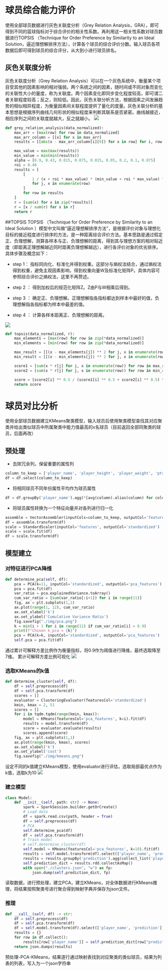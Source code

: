 # 球员综合能力评价
使用全部球员数据进行灰色关联度分析（Grey Relation Analysis，GRA），即可得到不同的篮球指标对于综合评价的相关性系数。再利用这一相关性系数对球员数据进行TOPSIS （Technique for Order Preference by Similarity to an Ideal Solution，逼近理想解排序方法），计算各个球员的综合评价分数。输入球员各项数据后即可得到球员的综合评分，从大到小进行球员排名。

## 灰色关联度分析
灰色关联度分析（Grey Relation Analysis）可以在一个灰色系统中，衡量某个项目受其他的因素影响的相对强弱。两个系统之间的因素，随时间或不同对象而变化的关联性大小的量度，称为关联度。两个因素变化即同步变化程度较高，即可谓二者关联程度较高；反之，则较低。因此，灰色关联分析方法，根据因素之间发展趋势的相似相异程度，为衡量因素间关联程度提供了量化的度量。灰色关联分析的基本思想是根据序列曲线几何形状的相似程度来判断其联系是否紧密。曲线越接近，相应序列之间的关联度就越大，反之就越小。
![](./img/GRA.png)

```python
def grey_relation_analysis(data_normalized):
    max_arr = [max(row) for row in data_normalized]
    max_arr_column = [[x] for x in max_arr]
    results = [[abs(x - max_arr_column[i][0]) for x in row] for i, row in enumerate(data_normalized)]

    max_value = max(max(results))
    min_value = min(min(results))
    alpha = [0.9, 0.43, 0.015, 0.075, 0.015, 0.05, 0.2, 0.1, 0.075]
    roi = 0.48
    results = [
        [
            1 / (x + roi * max_value) * (min_value + roi * max_value) * alpha[j]
            for j, x in enumerate(row)
        ]
        for row in results
    ]
    r = [sum(x) for x in zip(*results)]
    r = [x / sum(r) for x in r]
    return r
```
##TOPSIS 
TOPSIS （Technique for Order Preference by Similarity to an Ideal Solution ）模型中文叫做“逼近理想解排序方法”，是根据评价对象与理想化目标的接近程度进行排序的方法，是一种距离综合评价方法。基本思路是通过假定正、负理想解，测算各样本与正、负理想解的距离，得到其与理想方案的相对贴近度（即距离正理想解越近同时距离负理想解越远），进行各评价对象的优劣排序。具体步骤及概念如下：

- step 1： 指标同向化、标准化并得到权重。这部分与熵权法结合，通过熵权法得到权重，避免主观因素影响，得到权重向量W及标准化矩阵P。具体内容可参照综合评价之熵权法，这里不再赘述。

- step 2 ： 得到加权后的规范化矩阵Z。Z由P与W相乘后得到。

- step 3 ： 确定正、负理想解。正理想解指各指标都达到样本中最好的值，负理想解指各指标都为样本中最差的值。

- step 4 ： 计算各样本距离正、负理想解的距离。

![](./img/TOPSIS.png)
    
```python
def topsis(data_normalized, r):
    max_elements = [max(row) for row in zip(*data_normalized)]
    min_elements = [min(row) for row in zip(*data_normalized)]

    max_result = [[(x - max_elements[j]) ** 2 for j, x in enumerate(row)] for row in data_normalized]
    min_result = [[(x - min_elements[j]) ** 2 for j, x in enumerate(row)] for row in data_normalized]

    score1 = [sum(x * r[j] for j, x in enumerate(row)) for row in max_result]
    score2 = [sum(x * r[j] for j, x in enumerate(row)) for row in min_result]

    score = [score2[i] ** 0.5 / (score1[i] ** 0.5 + score2[i] ** 0.5) for 
    return score

```


# 球员对比分析
使用全部球员数据建立KMeans聚类模型，输入球员后使用聚类模型查找其对应聚类并给出类似球员中所属聚类中能力值最高的x名球员（目前返回全部同聚类的球员，后面再改）
## 预处理
- 去除冗余列，保留重要的属性列
```python
column_to_keep = ['player_name', 'player_height', 'player_weight', 'pts', 'reb', 'ast', 'net_rating', 'oreb_pct', 'dreb_pct', 'usg_pct', 'ts_pct', 'ast_pct']
df = df.select(column_to_keep)
```
- 将相同球员不同年份属性平均作为球员属性
```python
df = df.groupBy('player_name').agg(*[avg(column).alias(column) for column in column_to_keep])
```
- 将球员属性转换为一个特征向量并对各列进行归一化
```python
assemble = VectorAssembler(inputCols=column_to_keep, outputCol='features')
df = assemble.transform(df)
scale = StandardScaler(inputCol='features', outputCol='standardized')
scale = scale.fit(df)
df = scale.transform(df)
```
## 模型建立
### 对特征进行PCA降维
```python
def determine_pca(self, df):
    pca = PCA(k=11, inputCol='standardized', outputCol='pca_features')
    pca = pca.fit(df)
    var_ratio = pca.explainedVariance.toArray()
    cum_var_ratio = [sum(var_ratio[:i+1]) for i in range(11)]
    fig, ax = plt.subplots(1,1)
    ax.plot(range(1, 12), cum_var_ratio)
    ax.set_xlabel('k')
    ax.set_ylabel('Cumulative Variance Ratio')
    fig.savefig("./img/pca.png")
    k = min(i + 1 for i in range(11) if cum_var_ratio[i] > 0.9)
    print(f"Chosen k_pca = {k}")
    pca = PCA(k=k, inputCol='standardized', outputCol='pca_features')
    self.pca = pca.fit(df)
```
通过累计可解释方差比例作为衡量指标，将0.9作为阈值进行降维，最终选取降至7维。
累计可解释方差比例可视化
![](./img/pca.png)
### 选取KMeans的k值
```python
def determine_cluster(self, df):
    df = self.preprocess(df)
    df = self.pca.transform(df)
    scores = []
    evaluator = ClusteringEvaluator(featuresCol='standardized')
    kmin, kmax = 2, 51
    scores = []
    for i in tqdm.tqdm(range(kmin, kmax)):
        model = KMeans(featuresCol='pca_features', k=i).fit(df)
        results = model.transform(df)
        score = evaluator.evaluate(results)
        scores.append(score)
    fig, ax = plt.subplots(1,1)
    ax.plot(range(kmin, kmax), scores)
    ax.set_xlabel('k')
    ax.set_ylabel('cost')
    fig.savefig("./img/kmeans.png")
```
设定不同的k值建立KMeans模型，使用evaluator进行评估，选取局部最优点作为k值，选取k为10
![](./img/kmeans.png)
### 建立模型
```python
class Model:
    def __init__(self, path: str) -> None:
        spark = SparkSession.builder.getOrCreate()
        # Load data
        df = spark.read.csv(path, header = True)
        df = self.preprocess(df)
        # PCA
        self.determine_pca(df)
        df = self.pca.transform(df)
        # Train model
        # self.determine_cluster(df)
        self.model = KMeans(featuresCol='pca_features', k=10).fit(df)
        results = self.model.transform(df).select(['player_name', 'prediction'])
        results = results.groupBy('prediction').agg(collect_list('player_name').alias('player_name'))
        self.prediction_dict = results.rdd.collectAsMap()
        with open("./clusters.json", "w") as fp:
            json.dump(self.prediction_dict, fp)
```
读取数据，进行预处理，建立PCA，建立KMeans，对全体数据进行KMeans推理，将结果按照聚类号进行聚合得到映射字典并保存为json文件。
### 推理
```python
def __call__(self, df) -> str:
    df = self.preprocess(df)
    df = self.pca.transform(df)
    df = self.model.transform(df).select(['player_name', 'prediction'])
    results = {}
    for row in df.collect():
        results[row['player_name']] = self.prediction_dict[row["prediction"]]
    return json.dumps(results)
```
预处理-PCA-KMeans，结果逐行通过映射表找到对应聚类的类似球员，结果为列表的列表，写入为一个json字符串
